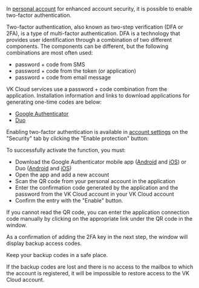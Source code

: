 In [personal account](https://mcs.mail.ru/app/account/profile) for enhanced account security, it is possible to enable two-factor authentication.

Two-factor authentication, also known as two-step verification (DFA or 2FA), is a type of multi-factor authentication. DFA is a technology that provides user identification through a combination of two different components. The components can be different, but the following combinations are most often used:

- password + code from SMS
- password + code from the token (or application)
- password + code from email message

VK Cloud services use a password + code combination from the application. Installation information and links to download applications for generating one-time codes are below:

- [Google Authenticator](https://support.google.com/accounts/answer/1066447)
- [Duo](https://duo.com/product/trusted-users/two-factor-authentication/duo-mobile)

Enabling two-factor authentication is available in [account settings](https://mcs.mail.ru/app/account/profile) on the "Security" tab by clicking the "Enable protection" button:

To successfully activate the function, you must:

- Download the Google Authenticator mobile app ([Android](https://play.google.com/store/apps/details?id=com.google.android.apps.authenticator2) and [iOS](https://apps.apple.com/ru/app/google-authenticator/id388497605)) or Duo ([Android](https://play.google.com/store/apps/details?id=com.duosecurity.duomobile&hl=en) and [iOS](https://itunes.apple.com/us/app/duo-mobile/id422663827?mt=8))
- Open the app and add a new account
- Scan the QR code from your personal account in the application
- Enter the confirmation code generated by the application and the password from the VK Cloud account in your VK Cloud account
- Confirm the entry with the "Enable" button.

<info>

If you cannot read the QR code, you can enter the application connection code manually by clicking on the appropriate link under the QR code in the window.

As a confirmation of adding the 2FA key in the next step, the window will display backup access codes.

</info>

<warn>

Keep your backup codes in a safe place.

If the backup codes are lost and there is no access to the mailbox to which the account is registered, it will be impossible to restore access to the VK Cloud account.

</warn>
